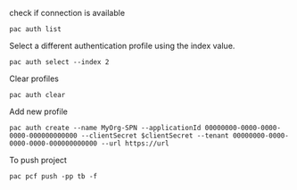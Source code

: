 check if connection is available
```
pac auth list
```

Select a different authentication profile using the index value.
```
pac auth select --index 2
```

Clear profiles
```
pac auth clear
```

Add new profile
```
pac auth create --name MyOrg-SPN --applicationId 00000000-0000-0000-0000-000000000000 --clientSecret $clientSecret --tenant 00000000-0000-0000-0000-000000000000 --url https://url
```

To push project
```
pac pcf push -pp tb -f
```

